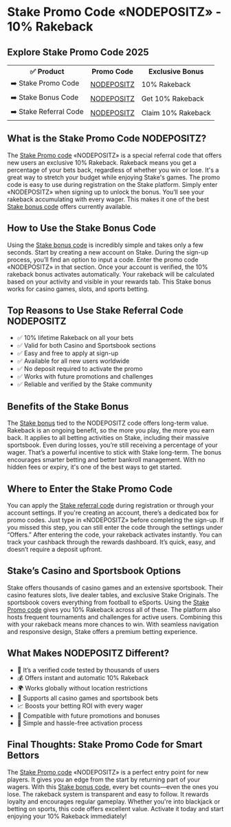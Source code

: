 <h1>Stake Promo Code «NODEPOSITZ» - 10% Rakeback</h1>

<h2>Explore Stake Promo Code 2025</h2>
<table>
  <tr>
    <th>✅ Product</th>
    <th>Promo Code</th>
    <th>Exclusive Bonus</th>
  </tr>
  <tr>
    <td>➡️ Stake Promo Code</td>
    <td><a href="https://stake.bet/?c=nodepositz">NODEPOSITZ</a></td>
    <td>10% Rakeback</td>
  </tr>
  <tr>
    <td>➡️ Stake Bonus Code</td>
    <td><a href="https://stake.bet/?c=nodepositz">NODEPOSITZ</a></td>
    <td>Get 10% Rakeback</td>
  </tr>
  <tr>
    <td>➡️ Stake Referral Code</td>
    <td><a href="https://stake.bet/?c=nodepositz">NODEPOSITZ</a></td>
    <td>Claim 10% Rakeback</td>
  </tr>
</table>

<h2>What is the Stake Promo Code NODEPOSITZ?</h2>
<p>
The <a href="https://stake.bet/?c=nodepositz">Stake Promo code</a> «NODEPOSITZ» is a special referral code that offers new users an exclusive 10% Rakeback. Rakeback means you get a percentage of your bets back, regardless of whether you win or lose. It's a great way to stretch your budget while enjoying Stake's games. The promo code is easy to use during registration on the Stake platform. Simply enter «NODEPOSITZ» when signing up to unlock the bonus. You’ll see your rakeback accumulating with every wager. This makes it one of the best <a href="https://stake.bet/?c=nodepositz">Stake bonus code</a> offers currently available.
</p>

<h2>How to Use the Stake Bonus Code</h2>
<p>
Using the <a href="https://stake.bet/?c=nodepositz">Stake bonus code</a> is incredibly simple and takes only a few seconds. Start by creating a new account on Stake. During the sign-up process, you’ll find an option to input a code. Enter the promo code «NODEPOSITZ» in that section. Once your account is verified, the 10% rakeback bonus activates automatically. Your rakeback will be calculated based on your activity and visible in your rewards tab. This Stake bonus works for casino games, slots, and sports betting.
</p>

<h2>Top Reasons to Use Stake Referral Code NODEPOSITZ</h2>
<ul>
  <li>✅ 10% lifetime Rakeback on all your bets</li>
  <li>✅ Valid for both Casino and Sportsbook sections</li>
  <li>✅ Easy and free to apply at sign-up</li>
  <li>✅ Available for all new users worldwide</li>
  <li>✅ No deposit required to activate the promo</li>
  <li>✅ Works with future promotions and challenges</li>
  <li>✅ Reliable and verified by the Stake community</li>
</ul>

<h2>Benefits of the Stake Bonus</h2>
<p>
The <a href="https://stake.bet/?c=nodepositz">Stake bonus</a> tied to the NODEPOSITZ code offers long-term value. Rakeback is an ongoing benefit, so the more you play, the more you earn back. It applies to all betting activities on Stake, including their massive sportsbook. Even during losses, you’re still receiving a percentage of your wager. That’s a powerful incentive to stick with Stake long-term. The bonus encourages smarter betting and better bankroll management. With no hidden fees or expiry, it's one of the best ways to get started.
</p>

<h2>Where to Enter the Stake Promo Code</h2>
<p>
You can apply the <a href="https://stake.bet/?c=nodepositz">Stake referral code</a> during registration or through your account settings. If you're creating an account, there’s a dedicated box for promo codes. Just type in «NODEPOSITZ» before completing the sign-up. If you missed this step, you can still enter the code through the settings under “Offers.” After entering the code, your rakeback activates instantly. You can track your cashback through the rewards dashboard. It’s quick, easy, and doesn’t require a deposit upfront.
</p>

<h2>Stake’s Casino and Sportsbook Options</h2>
<p>
Stake offers thousands of casino games and an extensive sportsbook. Their casino features slots, live dealer tables, and exclusive Stake Originals. The sportsbook covers everything from football to eSports. Using the <a href="https://stake.bet/?c=nodepositz">Stake Promo code</a> gives you 10% Rakeback across all of these. The platform also hosts frequent tournaments and challenges for active users. Combining this with your rakeback means more chances to win. With seamless navigation and responsive design, Stake offers a premium betting experience.
</p>

<h2>What Makes NODEPOSITZ Different?</h2>
<ul>
  <li>🎯 It’s a verified code tested by thousands of users</li>
  <li>💰 Offers instant and automatic 10% Rakeback</li>
  <li>🌍 Works globally without location restrictions</li>
  <li>🎲 Supports all casino games and sportsbook bets</li>
  <li>📈 Boosts your betting ROI with every wager</li>
  <li>🎁 Compatible with future promotions and bonuses</li>
  <li>📝 Simple and hassle-free activation process</li>
</ul>

<h2>Final Thoughts: Stake Promo Code for Smart Bettors</h2>
<p>
The <a href="https://stake.bet/?c=nodepositz">Stake Promo code</a> «NODEPOSITZ» is a perfect entry point for new players. It gives you an edge from the start by returning part of your wagers. With this <a href="https://stake.bet/?c=nodepositz">Stake bonus code</a>, every bet counts—even the ones you lose. The rakeback system is transparent and easy to follow. It rewards loyalty and encourages regular gameplay. Whether you're into blackjack or betting on sports, this code offers excellent value. Activate it today and start enjoying your 10% Rakeback immediately!
</p>
